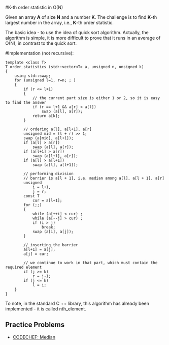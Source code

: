 <!--?title K-th order statistic in O(N)-->

#K-th order statistic in O(N)

Given an array __A__ of size __N__ and a number __K__. The challenge is to find __K__-th largest number in the array, i.e., __K__-th order statistic.

The basic idea - to use the idea of quick sort algorithm. Actually, the algorithm is simple, it is more difficult to prove that it runs in an average of O(N), in contrast to the quick sort.

#Implementation (not recursive):

    template <class T>
    T order_statistics (std::vector<T> a, unsigned n, unsigned k)
    {
        using std::swap;
        for (unsigned l=1, r=n; ; )
        {
            if (r <= l+1)
            {
                // the current part size is either 1 or 2, so it is easy to find the answer
                if (r == l+1 && a[r] < a[l])
                    swap (a[l], a[r]);
                return a[k];
            }

            // ordering a[l], a[l+1], a[r]
            unsigned mid = (l + r) >> 1;
            swap (a[mid], a[l+1]);
            if (a[l] > a[r])
                swap (a[l], a[r]);
            if (a[l+1] > a[r])
                swap (a[l+1], a[r]);
            if (a[l] > a[l+1])
                swap (a[l], a[l+1]);

            // performing division
            // barrier is a[l + 1], i.e. median among a[l], a[l + 1], a[r]
            unsigned
                i = l+1,
                j = r;
            const T
                cur = a[l+1];
            for (;;)
            {
                while (a[++i] < cur) ;
                while (a[--j] > cur) ;
                if (i > j)
                    break;
                swap (a[i], a[j]);
            }

            // inserting the barrier
            a[l+1] = a[j];
            a[j] = cur;
            
            // we continue to work in that part, which must contain the required element
            if (j >= k)
                r = j-1;
            if (j <= k)
                l = i;
        }
    }

To note, in the standard C ++ library, this algorithm has already been implemented - it is called nth_element.
## Practice Problems
 - [CODECHEF: Median](https://www.codechef.com/problems/CD1IT1)